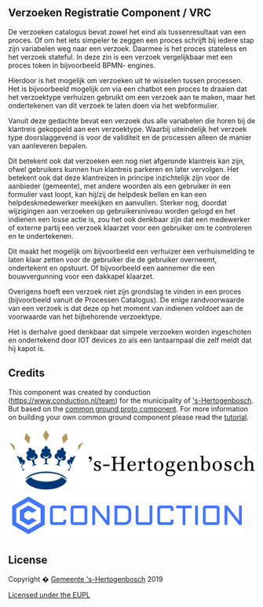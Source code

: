 Verzoeken Registratie Component / VRC
-----

De verzoeken catalogus bevat zowel het eind als tussenresultaat van een proces. Of om het iets simpeler te zeggen een proces schrijft bij iedere stap zijn variabelen weg naar een verzoek. Daarmee is het proces stateless en het verzoek stateful. In deze zin is een verzoek vergelijkbaar met een proces token in bijvoorbeeld BPMN- engines.  

Hierdoor is het mogelijk om verzoeken uit te wisselen tussen processen. Het is bijvoorbeeld mogelijk om via een chatbot een proces te draaien dat het verzoektype verhuizen gebruikt om een verzoek aan te maken, maar het ondertekenen van dit verzoek te laten doen via het webformulier.

Vanuit deze gedachte bevat een verzoek dus alle variabelen die horen bij de klantreis gekoppeld aan een verzoektype. Waarbij uiteindelijk het verzoek type doorslaggevend is voor de validiteit en de processen alleen de manier van aanleveren bepalen.

Dit betekent ook dat verzoeken een nog niet afgeronde klantreis kan zijn, ofwel gebruikers kunnen hun klantreis parkeren en later vervolgen. Het betekent ook dat deze klantreizen in principe inzichtelijk zijn voor de aanbieder (gemeente), met andere woorden als een gebruiker in een formulier vast loopt, kan hij/zij de helpdesk bellen en kan een helpdeskmedewerker meekijken en aanvullen. Sterker nog, doordat wijzigingen aan verzoeken op gebruikersniveau worden gelogd en het indienen een losse actie is, zou het ook denkbaar zijn dat een medewerker of externe partij een verzoek klaarzet voor een gebruiker om te controleren en te ondertekenen. 

Dit maakt het mogelijk om bijvoorbeeld een verhuizer een verhuismelding te laten klaar zetten voor de gebruiker die de gebruiker overneemt, ondertekent en opstuurt.  Of bijvoorbeeld een aannemer die een bouwvergunning voor een dakkapel klaarzet.

Overigens hoeft een verzoek niet zijn grondslag te vinden in een proces (bijvoorbeeld vanuit de Processen Catalogus). De enige randvoorwaarde van een verzoek is dat deze op het moment van indienen voldoet aan de voorwaarde van het bijbehorende verzoektype.

Het is derhalve goed denkbaar dat simpele verzoeken worden ingeschoten en ondertekend door IOT devices zo als een lantaarnpaal die zelf meldt dat hij kapot is.

## Credits
This component was created by conduction (https://www.conduction.nl/team) for the municipality of ['s-Hertogenbosch](https://www.s-hertogenbosch.nl/). But based  on the [common ground proto component](https://github.com/ConductionNL/commonground-component). For more information on building your own common ground component please read the [tutorial](https://github.com/ConductionNL/commonground-component/blob/master/TUTORIAL.md).  

[!['s-Hertogenbosch](https://raw.githubusercontent.com/ConductionNL/processes/master/resources/logo-s-hertogenbosch.svg?sanitize=true "'s-Hertogenbosch")](https://www.s-hertogenbosch.nl/)
[![Conduction](https://raw.githubusercontent.com/ConductionNL/processes/master/resources/logo-conduction.svg?sanitize=true "Conduction")](https://www.conduction.nl/)

## License
Copyright � [Gemeente 's-Hertogenbosch](https://www.s-hertogenbosch.nl/) 2019

[Licensed under the EUPL](LICENCE.md)
